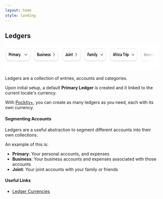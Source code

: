 ```yaml
---
layout: home
style: landing
---
```


## Ledgers

<picture>
  <source media="(prefers-color-scheme: dark)" srcset="/assets/images/ledgers/header-dark.jpg 1x, /assets/images/ledgers/header-dark@2x.jpg 2x, /assets/images/ledgers/header-dark@3x.jpg 3x">
  <img src="/assets/images/ledgers/header.jpg" srcset="/assets/images/ledgers/header@2x.jpg 2x, /assets/images/ledgers/header@3x.jpg 3x" width="712" height="84" alt="Graphical representation of Pockity's ledgers"/>
</picture>

Ledgers are a collection of entries, accounts and categories. 

Upon initial setup, a default **Primary Ledger** is created and it linked to the current locale's currency. 

With [Pockity+](), you can create as many ledgers as you need, each with its own currency. 

#### Segmenting Accounts 

Ledgers are a useful abstraction to segment different accounts into their own collections. 

An example of this is:
- **Primary**: Your personal accounts, and expenses 
- **Business**: Your business accounts and expenses associated with those accounts 
- **Joint**: Your joint accounts with your family or friends

#### Useful Links

- [Ledger Currencies](/ledgers/currencies)